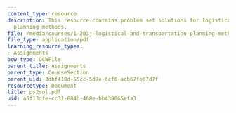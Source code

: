 ```yaml
---
content_type: resource
description: This resource contains problem set solutions for logistical and transportation
  planning methods.
file: /media/courses/1-203j-logistical-and-transportation-planning-methods-fall-2006/a5f13dfecc31684b468ebb439065efa3_ps2sol.pdf
file_type: application/pdf
learning_resource_types:
- Assignments
ocw_type: OCWFile
parent_title: Assignments
parent_type: CourseSection
parent_uid: 3dbf418d-55cc-5d7e-6cf6-acb67fe67d7f
resourcetype: Document
title: ps2sol.pdf
uid: a5f13dfe-cc31-684b-468e-bb439065efa3
---
```

